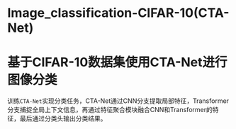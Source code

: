 # Image_classification-CIFAR-10(CTA-Net)
# 基于CIFAR-10数据集使用CTA-Net进行图像分类

训练```CTA-Net```实现分类任务，CTA-Net通过CNN分支提取局部特征，Transformer分支捕捉全局上下文信息，再通过特征聚合模块融合CNN和Transformer的特征，最后通过分类头输出分类结果。
